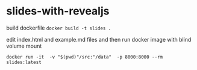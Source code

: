 # slides-with-revealjs

build dockerfile
```docker build -t slides . ```

edit index.html and example.md files and then run docker image with blind volume mount 

```docker run -it  -v "$(pwd)"/src:"/data"  -p 8000:8000 --rm  slides:latest ```